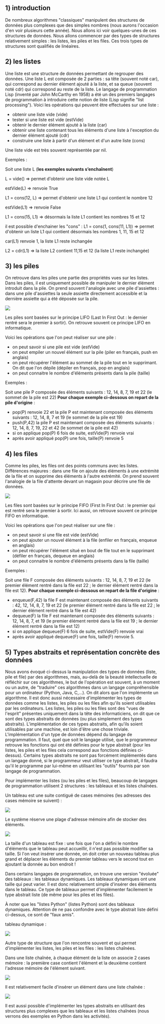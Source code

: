## 1) introduction
De nombreux algorithmes "classiques" manipulent des structures de données plus complexes que des simples nombres (nous aurons l'occasion d'en voir plusieurs cette année). Nous allons ici voir quelques-unes de ces structures de données. Nous allons commencer par des types de structures relativement simples : les listes, les piles et les files. Ces trois types de structures sont qualifiés de linéaires.
## 2) les listes
Une liste est une structure de données permettant de regrouper des données. Une liste L est composée de 2 parties : sa tête (souvent noté car), qui correspond au dernier élément ajouté à la liste, et sa queue (souvent noté cdr) qui correspond au reste de la liste. Le langage de programmation Lisp (inventé par John McCarthy en 1958) a été un des premiers langages de programmation à introduire cette notion de liste (Lisp signifie "list processing"). Voici les opérations qui peuvent être effectuées sur une liste :

- obtenir une liste vide (vide)
- tester si une liste est vide (estVide)
- obtenir le dernier élément ajouté à la liste (car)
- obtenir une liste contenant tous les éléments d'une liste à l'exception du dernier élément ajouté (cdr)
- construire une liste à partir d'un élément et d'un autre liste (cons)

Une liste vide est très souvent représentée par nil.

Exemples : 

Soit une liste L (**les  exemples suivants s’enchaînent**) 

L = vide() => permet d'obtenir une liste vide notée L

estVide(L) => renvoie True

L1 = cons(12, L) =>  permet d'obtenir une liste L1 qui contient le nombre 12

estVide(L1) => renvoie False

L1 = cons(15, L1) => désormais la liste L1 contient les nombres 15 et 12

il est possible d'enchainer les "cons" : L1 = cons(1, cons(11, L1)) => permet d'obtenir un liste L1 qui contient désormais les nombres 1, 11, 15 et 12

car(L1) renvoie 1, la liste L1 reste inchangée

L2 = cdr(L1) =>  la liste L2 contient 11,15 et 12 (la liste L1 reste inchangée)

## 3) les  piles
On retrouve dans les piles une partie des propriétés vues sur les listes. Dans les piles, il est uniquement possible de manipuler le dernier élément introduit dans la pile. On prend souvent l'analogie avec une pile d'assiettes : dans une pile d'assiettes la seule assiette directement accessible et la dernière assiette qui a été déposée sur la pile.

![](img/nsi_term_structDo_liste_1.png)

Les piles sont basées sur le principe LIFO (Last In First Out : le dernier rentré sera le premier à sortir). On retrouve souvent ce principe LIFO en informatique.

Voici les opérations que l'on peut réaliser sur une pile :

- on peut savoir si une pile est vide (estVide)
- on peut empiler un nouvel élément sur la pile (piler en français, push en anglais)
- on peut récupérer l'élément au sommet de la pile tout en le supprimant. On dit que l'on dépile (dépiler en français, pop en anglais)
- on peut connaitre le nombre d'éléments présents dans la pile (taille)

Exemples :

Soit une pile P composée des éléments suivants : 12, 14, 8, 7, 19 et 22 (le sommet de la pile est 22) **Pour chaque exemple ci-dessous on repart de la pile d'origine** :

- pop(P) renvoie 22 et la pile P est maintenant composée des éléments suivants : 12, 14, 8, 7 et 19 (le sommet de la pile est 19)
- push(P,42) la pile P est maintenant composée des éléments suivants : 12, 14, 8, 7, 19, 22 et 42  (le sommet de la pile est 42)
- si on applique pop(P) 6 fois de suite, estVide(P) renvoie vrai
- après avoir appliqué pop(P) une fois, taille(P) renvoie 5

## 4)  les  files
Comme les piles, les files ont des points communs avec les listes. Différences majeures : dans une file on ajoute des éléments à une extrémité de la file et on supprime des éléments à l'autre extrémité. On prend souvent l'analogie de la file d'attente devant un magasin pour décrire une file de données.

![](img/nsi_term_structDo_liste_2.png) 

Les files sont basées sur le principe FIFO (First In First Out : le premier qui est rentré sera le premier à sortir. Ici aussi, on retrouve souvent ce principe FIFO en informatique.

Voici les opérations que l'on peut réaliser sur une file :

- on peut savoir si une file est vide (estVide)
- on peut ajouter un nouvel élément à la file (enfiler en français, enqueue en anglais)
- on peut récupérer l'élément situé en bout de file tout en le supprimant (défiler en français, dequeue en anglais)
- on peut connaitre le nombre d'éléments présents dans la file (taille)

Exemples :

Soit une file F composée des éléments suivants : 12, 14, 8, 7, 19 et 22 (le premier élément rentré dans la file est 22 ; le dernier élément rentré dans la file est 12). **Pour chaque exemple ci-dessous on repart de la file d'origine** :

- enqueue(F,42) la file F est maintenant composée des éléments suivants : 42, 12, 14, 8, 7, 19 et 22 (le premier élément rentré dans la file est 22 ; le dernier élément rentré dans la file est 42)
- dequeue(F) la file F est maintenant composée des éléments suivants : 12, 14, 8, 7, et 19 (le premier élément rentré dans la file est 19 ; le dernier élément rentré dans la file est 12)
- si on applique dequeue(F) 6 fois de suite, estVide(F) renvoie vrai
- après avoir appliqué dequeue(F) une fois, taille(F) renvoie 5.

## 5) Types abstraits et représentation concrète des données

Nous avons évoqué ci-dessus la manipulation des types de données (liste, pile et file) par des algorithmes, mais, au-delà de la beauté intellectuelle de réfléchir sur ces algorithmes, le but de l'opération est souvent, à un moment ou un autre, de "traduire" ces algorithmes dans un langage compréhensible pour un ordinateur (Python, Java, C,...). On dit alors que l'on implémente un algorithme. Il est donc aussi nécessaire d'implémenter les types de données comme les listes, les piles ou les files afin qu'ils soient utilisables par les ordinateurs. Les listes, les piles ou les files sont des "vues de l'esprit" présentes uniquement dans la tête des informaticiens, on dit que ce sont des types abstraits de données (ou plus simplement des types abstraits). L'implémentation de ces types abstraits, afin qu'ils soient utilisables par une machine, est loin d'être une chose triviale. L'implémentation d'un type de données dépend du langage de programmation. Il faut, quel que soit le langage utilisé, que le programmeur retrouve les fonctions qui ont été définies pour le type abstrait (pour les listes, les piles et les files cela correspond aux fonctions définies ci-dessus). Certains types abstraits ne sont pas forcément implémentés dans un langage donné, si le programmeur veut utiliser ce type abstrait, il faudra qu'il le programme par lui-même en utilisant les "outils" fournis par son langage de programmation.

Pour implémenter les listes (ou les piles et les files), beaucoup de langages de programmation utilisent 2 structures : les tableaux et les listes chaînées.

Un tableau est une suite contiguë de cases mémoires (les adresses des cases mémoire se suivent) :

![](img/nsi_term_structDo_liste_3.png) 

Le système réserve une plage d'adresse mémoire afin de stocker des éléments.

![](img/nsi_term_structDo_liste_4.png) 

La taille d'un tableau est fixe : une fois que l'on a défini le nombre d'éléments que le tableau peut accueillir, il n'est pas possible modifier sa taille. Si l'on veut insérer une donnée, on doit créer un nouveau tableau plus grand et déplacer les éléments du premier tableau vers le second tout en ajoutant la donnée au bon endroit !

Dans certains langages de programmation, on trouve une version "évoluée" des tableaux : les tableaux dynamiques. Les tableaux dynamiques ont une taille qui peut varier. Il est donc relativement simple d'insérer des éléments dans le tableau. Ce type de tableaux permet d'implémenter facilement le type abstrait liste (de même pour les piles et les files).

À noter que les "listes Python" (listes Python) sont des tableaux dynamiques. Attention de ne pas confondre avec le type abstrait liste défini ci-dessus, ce sont de "faux amis".

tableau dynamique :

![](img/nsi_term_structDo_liste_5.png)

Autre type de structure que l'on rencontre souvent et qui permet d'implémenter les listes, les piles et les files : les listes chaînées.

Dans une liste chaînée, à chaque élément de la liste on associe 2 cases mémoire : la première case contient l'élément et la deuxième contient l'adresse mémoire de l'élément suivant.

![](img/nsi_term_structDo_liste_6.png) 

Il est relativement facile d'insérer un élément dans une liste chaînée :

![](img/nsi_term_structDo_liste_7.png) 

Il est aussi possible d'implémenter les types abstraits en utilisant des structures plus complexes que les tableaux et les listes chaînées (nous  verrons des exemples en Python dans les activités).

